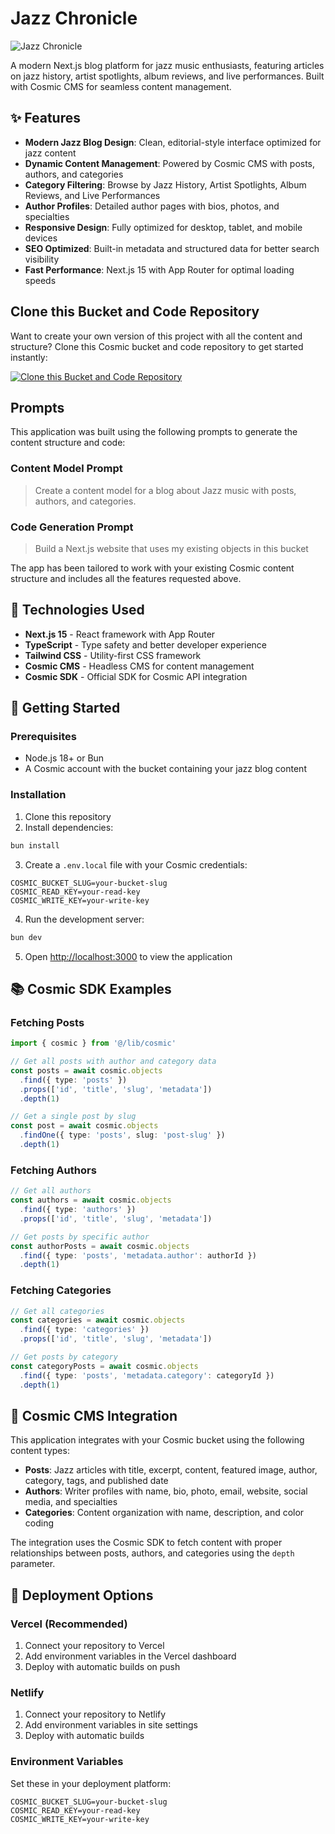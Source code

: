 # Jazz Chronicle

![Jazz Chronicle](https://imgix.cosmicjs.com/e7269270-62db-11f0-a051-23c10f41277a-photo-1508700115892-45ecd05ae2ad-1752735705765.jpg?w=1200&h=300&fit=crop&auto=format,compress)

A modern Next.js blog platform for jazz music enthusiasts, featuring articles on jazz history, artist spotlights, album reviews, and live performances. Built with Cosmic CMS for seamless content management.

## ✨ Features

- **Modern Jazz Blog Design**: Clean, editorial-style interface optimized for jazz content
- **Dynamic Content Management**: Powered by Cosmic CMS with posts, authors, and categories
- **Category Filtering**: Browse by Jazz History, Artist Spotlights, Album Reviews, and Live Performances
- **Author Profiles**: Detailed author pages with bios, photos, and specialties
- **Responsive Design**: Fully optimized for desktop, tablet, and mobile devices
- **SEO Optimized**: Built-in metadata and structured data for better search visibility
- **Fast Performance**: Next.js 15 with App Router for optimal loading speeds

## Clone this Bucket and Code Repository

Want to create your own version of this project with all the content and structure? Clone this Cosmic bucket and code repository to get started instantly:

[![Clone this Bucket and Code Repository](https://img.shields.io/badge/Clone%20this%20Bucket-29abe2?style=for-the-badge&logo=cosmic&logoColor=white)](http://localhost:3040/projects/new?clone_bucket=68789f4a2920a13bc482d26b&clone_repository=68794fbbd8b0fd7b93a73057)

## Prompts

This application was built using the following prompts to generate the content structure and code:

### Content Model Prompt

> Create a content model for a blog about Jazz music with posts, authors, and categories.

### Code Generation Prompt

> Build a Next.js website that uses my existing objects in this bucket

The app has been tailored to work with your existing Cosmic content structure and includes all the features requested above.

## 🚀 Technologies Used

- **Next.js 15** - React framework with App Router
- **TypeScript** - Type safety and better developer experience
- **Tailwind CSS** - Utility-first CSS framework
- **Cosmic CMS** - Headless CMS for content management
- **Cosmic SDK** - Official SDK for Cosmic API integration

## 🏁 Getting Started

### Prerequisites

- Node.js 18+ or Bun
- A Cosmic account with the bucket containing your jazz blog content

### Installation

1. Clone this repository
2. Install dependencies:

```bash
bun install
```

3. Create a `.env.local` file with your Cosmic credentials:

```env
COSMIC_BUCKET_SLUG=your-bucket-slug
COSMIC_READ_KEY=your-read-key
COSMIC_WRITE_KEY=your-write-key
```

4. Run the development server:

```bash
bun dev
```

5. Open [http://localhost:3000](http://localhost:3000) to view the application

## 📚 Cosmic SDK Examples

### Fetching Posts

```typescript
import { cosmic } from '@/lib/cosmic'

// Get all posts with author and category data
const posts = await cosmic.objects
  .find({ type: 'posts' })
  .props(['id', 'title', 'slug', 'metadata'])
  .depth(1)

// Get a single post by slug
const post = await cosmic.objects
  .findOne({ type: 'posts', slug: 'post-slug' })
  .depth(1)
```

### Fetching Authors

```typescript
// Get all authors
const authors = await cosmic.objects
  .find({ type: 'authors' })
  .props(['id', 'title', 'slug', 'metadata'])

// Get posts by specific author
const authorPosts = await cosmic.objects
  .find({ type: 'posts', 'metadata.author': authorId })
  .depth(1)
```

### Fetching Categories

```typescript
// Get all categories
const categories = await cosmic.objects
  .find({ type: 'categories' })
  .props(['id', 'title', 'slug', 'metadata'])

// Get posts by category
const categoryPosts = await cosmic.objects
  .find({ type: 'posts', 'metadata.category': categoryId })
  .depth(1)
```

## 🎯 Cosmic CMS Integration

This application integrates with your Cosmic bucket using the following content types:

- **Posts**: Jazz articles with title, excerpt, content, featured image, author, category, tags, and published date
- **Authors**: Writer profiles with name, bio, photo, email, website, social media, and specialties
- **Categories**: Content organization with name, description, and color coding

The integration uses the Cosmic SDK to fetch content with proper relationships between posts, authors, and categories using the `depth` parameter.

## 🚀 Deployment Options

### Vercel (Recommended)

1. Connect your repository to Vercel
2. Add environment variables in the Vercel dashboard
3. Deploy with automatic builds on push

### Netlify

1. Connect your repository to Netlify
2. Add environment variables in site settings
3. Deploy with automatic builds

### Environment Variables

Set these in your deployment platform:

```env
COSMIC_BUCKET_SLUG=your-bucket-slug
COSMIC_READ_KEY=your-read-key
COSMIC_WRITE_KEY=your-write-key
```

<!-- README_END -->